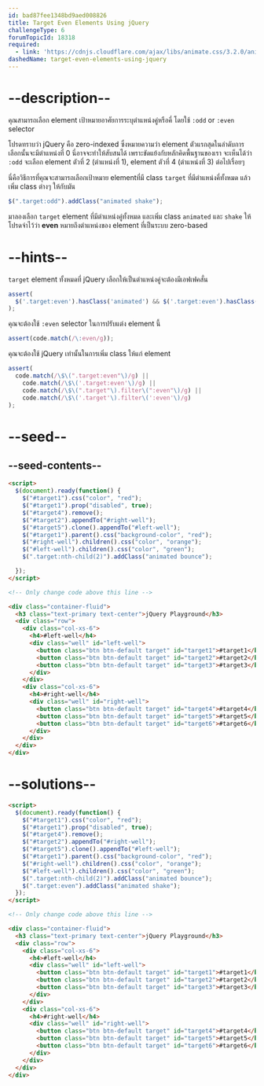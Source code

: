 ```yaml
---
id: bad87fee1348bd9aed008826
title: Target Even Elements Using jQuery
challengeType: 6
forumTopicId: 18318
required:
  - link: 'https://cdnjs.cloudflare.com/ajax/libs/animate.css/3.2.0/animate.css'
dashedName: target-even-elements-using-jquery
---
```


# --description--

คุณสามารถเลือก element เป้าหมายอาศัยการระบุตำแหน่งคู่หรือคี่ โดยใช้ `:odd` or `:even` selector

โปรดทราบว่า jQuery คือ zero-indexed ซึ่งหมายความว่า element ตัวแรกสุดในลำดับการเลือกนั้นจะมีตำแหน่งที่ 0 นี่อาจจะทำให้สับสนได้ เพราะขัดแย้งกับหลักคิดพื้นฐานของเรา จะเห็นได้ว่า `:odd` จะเลือก element ตัวที่ 2 (ตำแหน่งที่ 1), element ตัวที่ 4 (ตำแหน่งที่ 3) ต่อไปเรื่อยๆ

นี่คือวิธีการที่คุณจะสามารถเลือกเป้าหมาย elementที่มี class `target` ที่มีตำแหน่งคี่ทั้งหมด แล้วเพิ่ม class ต่างๆ ให้กับมัน

```js
$(".target:odd").addClass("animated shake");
```

มาลองเลือก `target` element ที่มีตำแหน่งคู่ทั้งหมด และเพิ่ม class `animated` และ `shake` ให้ โปรดจำไว้ว่า **even** หมายถึงตำแหน่งของ element ที่เป็นระบบ zero-based

# --hints--

`target` element ทั้งหมดที่ jQuery เลือกให้เป็นตำแหน่งคู่จะต้องมีเอฟเฟคสั่น

```js
assert(
  $('.target:even').hasClass('animated') && $('.target:even').hasClass('shake')
);
```

คุณจะต้องใช้ `:even` selector ในการปรับแต่ง element นี้

```js
assert(code.match(/\:even/g));
```

คุณจะต้องใช้ jQuery เท่านั้นในการเพิ่ม class ให้แก่ element

```js
assert(
  code.match(/\$\(".target:even"\)/g) ||
    code.match(/\$\('.target:even'\)/g) ||
    code.match(/\$\(".target"\).filter\(":even"\)/g) ||
    code.match(/\$\('.target'\).filter\(':even'\)/g)
);
```

# --seed--

## --seed-contents--

```html
<script>
  $(document).ready(function() {
    $("#target1").css("color", "red");
    $("#target1").prop("disabled", true);
    $("#target4").remove();
    $("#target2").appendTo("#right-well");
    $("#target5").clone().appendTo("#left-well");
    $("#target1").parent().css("background-color", "red");
    $("#right-well").children().css("color", "orange");
    $("#left-well").children().css("color", "green");
    $(".target:nth-child(2)").addClass("animated bounce");

  });
</script>

<!-- Only change code above this line -->

<div class="container-fluid">
  <h3 class="text-primary text-center">jQuery Playground</h3>
  <div class="row">
    <div class="col-xs-6">
      <h4>#left-well</h4>
      <div class="well" id="left-well">
        <button class="btn btn-default target" id="target1">#target1</button>
        <button class="btn btn-default target" id="target2">#target2</button>
        <button class="btn btn-default target" id="target3">#target3</button>
      </div>
    </div>
    <div class="col-xs-6">
      <h4>#right-well</h4>
      <div class="well" id="right-well">
        <button class="btn btn-default target" id="target4">#target4</button>
        <button class="btn btn-default target" id="target5">#target5</button>
        <button class="btn btn-default target" id="target6">#target6</button>
      </div>
    </div>
  </div>
</div>
```

# --solutions--

```html
<script>
  $(document).ready(function() {
    $("#target1").css("color", "red");
    $("#target1").prop("disabled", true);
    $("#target4").remove();
    $("#target2").appendTo("#right-well");
    $("#target5").clone().appendTo("#left-well");
    $("#target1").parent().css("background-color", "red");
    $("#right-well").children().css("color", "orange");
    $("#left-well").children().css("color", "green");
    $(".target:nth-child(2)").addClass("animated bounce");
    $(".target:even").addClass("animated shake");
  });
</script>

<!-- Only change code above this line -->

<div class="container-fluid">
  <h3 class="text-primary text-center">jQuery Playground</h3>
  <div class="row">
    <div class="col-xs-6">
      <h4>#left-well</h4>
      <div class="well" id="left-well">
        <button class="btn btn-default target" id="target1">#target1</button>
        <button class="btn btn-default target" id="target2">#target2</button>
        <button class="btn btn-default target" id="target3">#target3</button>
      </div>
    </div>
    <div class="col-xs-6">
      <h4>#right-well</h4>
      <div class="well" id="right-well">
        <button class="btn btn-default target" id="target4">#target4</button>
        <button class="btn btn-default target" id="target5">#target5</button>
        <button class="btn btn-default target" id="target6">#target6</button>
      </div>
    </div>
  </div>
</div>
```

